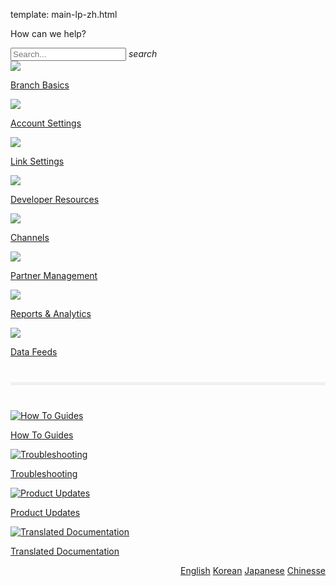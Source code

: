 template: main-lp-zh.html
<div class="main-page">
<p class="greeting">How can we help?</p>
  <div class="search-bar">
    <div class="search-input">
      <input type="text" id="algolia-doc-search" name="query" placeholder="Search..." autocapitalize="off" autocorrect="off" autocomplete="off" spellcheck="false" data-md-component="query" data-md-state="active">
      <i class="md-icon material-icons">search</i>
    </div>
  </div>
  <!-- row 1 -->
  <div class="main-nav">
    <div class="nav-wrap">
      <a href="/zh/resources/basics-overview/">
        <img src="/_assets/img/pages/main-page/basics-dot.png" />
        <p>Branch Basics</p>
      </a>
      <a href="/zh/dashboard/account-settings/">
        <img src="/_assets/img/pages/main-page/account-dot.png" />
        <p>Account Settings</p>
      </a>
      <a href="/zh/links/branch-links-overview/">
        <img src="/_assets/img/pages/main-page/links-dot.png" />
        <p>Link Settings</p>
      </a>
      <a href="/zh/resources/native-sdks-and-plugins/">
        <img src="/_assets/img/pages/main-page/sdk-dot.png" />
        <p>Developer Resources</p>
      </a>
    </div>
    <div class="clearfix"></div>
    <div class="nav-wrap">
      <a href="/zh/resources/branch-channels/">
        <img src="/_assets/img/pages/main-page/channel-dot.png" />
        <p>Channels</p>
      </a>
      <a href="/zh/partner-management/branch-integrated-partners/">
        <img src="/_assets/img/pages/main-page/partner-dot.png" />
        <p>Partner Management</p>
      </a>
      <a href="/zh/dashboard/analytics-overview/">
        <img src="/_assets/img/pages/main-page/reports-dot.png" />
        <p>Reports & Analytics</p>
      </a>
      <a href="/zh/exports/data-feeds-overview/">
        <img src="/_assets/img/pages/main-page/feeds-dot.png" />
        <p>Data Feeds</p>
      </a>
    </div>
    <div class="clearfix"></div>
  </div>
  <!-- divider -->
  <hr style="border:0; background-color: #f0f0f0; height: 5px; margin: 40px 0;" />
  <!-- bottom nav -->
  <div class="bottom-nav">
    <div class="nav-wrap">
      <a href="https://support.branch.io/support/solutions/folders/6000232535">
        <img src="/_assets/img/pages/main-page/how-to-dot.png" alt="How To Guides"/>
        <p>How To Guides</p>
      </a>
      <a href="https://support.branch.io/support/solutions/folders/6000232536">
        <img src="/_assets/img/pages/main-page/trouble-dot.png" alt="Troubleshooting"/>
        <p>Troubleshooting</p>
      </a>
      <a href="https://support.branch.io/support/solutions/folders/6000232748">
        <img src="/_assets/img/pages/main-page/updates-dot.png" alt="Product Updates"/>
        <p>Product Updates</p>
      </a>
      <a href="/translations/overview">
        <img src="/_assets/img/pages/main-page/supported-languages.png" alt="Translated Documentation"/>
        <p>Translated Documentation</p>
      </a>
    </div>
  </div>
  <div class="clearfix"></div>
  <!--/bottom-nav-->
  <div align="right">
    <a href="/">English</a>
    <a href="/ko/">Korean</a>
    <a href="/ja/">Japanese</a>
    <a href="/zh/">Chinesse</a>
    </div>
</div>
